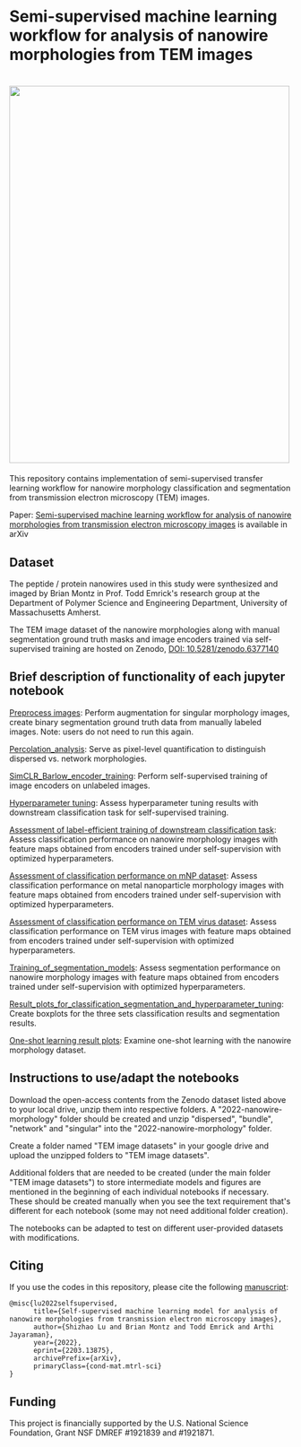 # Semi-supervised machine learning workflow for analysis of nanowire morphologies from TEM images

# <img src="./github header image.png" width="500" height="673" class="center">

This repository contains implementation of semi-supervised transfer learning workflow for nanowire morphology classification and segmentation from transmission electron microscopy (TEM) images.

Paper: [Semi-supervised machine learning workflow for analysis of nanowire morphologies from transmission electron microscopy images](https://arxiv.org/abs/2203.13875) is available in arXiv
## Dataset
The peptide / protein nanowires used in this study were synthesized and imaged by Brian Montz in Prof. Todd Emrick's research group at the Department of Polymer Science and Engineering Department, University of Massachusetts Amherst. 

The TEM image dataset of the nanowire morphologies along with manual segmentation ground truth masks and image encoders trained via self-supervised training are hosted on Zenodo, [DOI: 10.5281/zenodo.6377140](https://zenodo.org/record/6377140)

## Brief description of functionality of each jupyter notebook
[Preprocess images](https://github.com/arthijayaraman-lab/self-supervised_learning_microscopy_images/blob/main/notebooks/Preprocess%20images.ipynb): Perform augmentation for singular morphology images, create binary segmentation ground truth data from manually labeled images. Note: users do not need to run this again.

[Percolation_analysis](https://github.com/arthijayaraman-lab/self-supervised_learning_microscopy_images/blob/main/notebooks/percolation_analysis.ipynb): Serve as pixel-level quantification to distinguish dispersed vs. network morphologies.

[SimCLR_Barlow_encoder_training](https://github.com/arthijayaraman-lab/self-supervised_learning_microscopy_images/blob/main/notebooks/SimCLR_Barlow_encoder_training.ipynb): Perform self-supervised training of image encoders on unlabeled images.

[Hyperparameter tuning](https://github.com/arthijayaraman-lab/self-supervised_learning_microscopy_images/blob/main/notebooks/Hyperparameter%20tuning.ipynb): Assess hyperparameter tuning results with downstream classification task for self-supervised training.

[Assessment of label-efficient training of downstream classification task](https://github.com/arthijayaraman-lab/self-supervised_learning_microscopy_images/blob/main/notebooks/Assessment%20of%20label-efficient%20training%20of%20downstream%20classification%20task.ipynb): Assess classification performance on nanowire morphology images with feature maps obtained from encoders trained under self-supervision with optimized hyperparameters.

[Assessment of classification performance on mNP dataset](https://github.com/arthijayaraman-lab/self-supervised_learning_microscopy_images/blob/main/notebooks/Assessment%20of%20classification%20performance%20on%20mNP%20dataset.ipynb): Assess classification performance on metal nanoparticle morphology images with feature maps obtained from encoders trained under self-supervision with optimized hyperparameters.

[Assessment of classification performance on TEM virus dataset](https://github.com/arthijayaraman-lab/self-supervised_learning_microscopy_images/blob/main/notebooks/Assessment%20of%20classification%20performance%20on%20TEM%20virus%20dataset.ipynb): Assess classification performance on TEM virus images with feature maps obtained from encoders trained under self-supervision with optimized hyperparameters.

[Training_of_segmentation_models](https://github.com/arthijayaraman-lab/self-supervised_learning_microscopy_images/blob/main/notebooks/training_of_segmentation_models.ipynb): Assess segmentation performance on nanowire morphology images with feature maps obtained from encoders trained under self-supervision with optimized hyperparameters.

[Result_plots_for_classification_segmentation_and_hyperparameter_tuning](https://github.com/arthijayaraman-lab/self-supervised_learning_microscopy_images/blob/main/notebooks/result_plots_for_classification_segmentation_and_hyperparameter_tuning.ipynb): Create boxplots for the three sets classification results and segmentation results.

[One-shot learning result plots](https://github.com/arthijayaraman-lab/self-supervised_learning_microscopy_images/blob/main/notebooks/one-shot%20learning%20result%20plots.ipynb): Examine one-shot learning with the nanowire morphology dataset.

## Instructions to use/adapt the notebooks

Download the open-access contents from the Zenodo dataset listed above to your local drive, unzip them into respective folders. A "2022-nanowire-morphology" folder should be created and unzip "dispersed", "bundle", "network" and "singular" into the "2022-nanowire-morphology" folder.

Create a folder named "TEM image datasets" in your google drive and upload the unzipped folders to "TEM image datasets".

Additional folders that are needed to be created (under the main folder "TEM image datasets") to store intermediate models and figures are mentioned in the beginning of each individual notebooks if necessary. These should be created manually when you see the text requirement that's different for each notebook (some may not need additional folder creation).

The notebooks can be adapted to test on different user-provided datasets with modifications.

## Citing
If you use the codes in this repository, please cite the following [manuscript](https://arxiv.org/abs/2203.13875):
```
@misc{lu2022selfsupervised,
      title={Self-supervised machine learning model for analysis of nanowire morphologies from transmission electron microscopy images}, 
      author={Shizhao Lu and Brian Montz and Todd Emrick and Arthi Jayaraman},
      year={2022},
      eprint={2203.13875},
      archivePrefix={arXiv},
      primaryClass={cond-mat.mtrl-sci}
}
```
## Funding
This project is financially supported by the U.S. National Science Foundation, Grant NSF DMREF #1921839 and #1921871.
